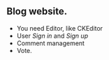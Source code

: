 ## Blog website.

- You need Editor, like CKEditor
- User _Sign in_ and _Sign up_
- Comment management
- Vote.
